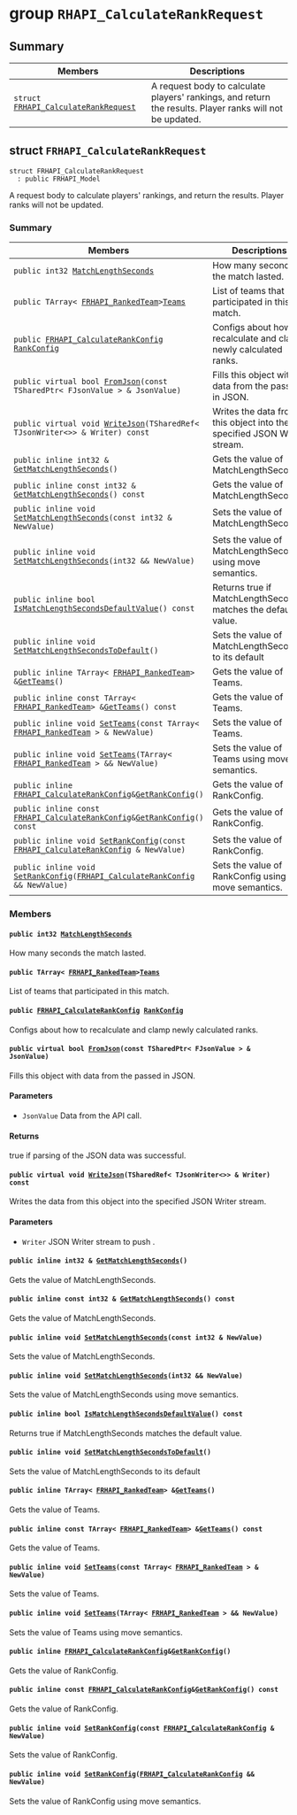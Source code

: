 # group `RHAPI_CalculateRankRequest` <a id="group__RHAPI__CalculateRankRequest"></a>

## Summary

 Members                        | Descriptions                                
--------------------------------|---------------------------------------------
`struct `[`FRHAPI_CalculateRankRequest`](#structFRHAPI__CalculateRankRequest) | A request body to calculate players&#39; rankings, and return the results. Player ranks will not be updated.

## struct `FRHAPI_CalculateRankRequest` <a id="structFRHAPI__CalculateRankRequest"></a>

```
struct FRHAPI_CalculateRankRequest
  : public FRHAPI_Model
```

A request body to calculate players&#39; rankings, and return the results. Player ranks will not be updated.

### Summary

 Members                        | Descriptions                                
--------------------------------|---------------------------------------------
`public int32 `[`MatchLengthSeconds`](#structFRHAPI__CalculateRankRequest_1abdc15b22039fabcfbbe19eb71f42aabc) | How many seconds the match lasted.
`public TArray< `[`FRHAPI_RankedTeam`](RHAPI_RankedTeam.md#structFRHAPI__RankedTeam)` > `[`Teams`](#structFRHAPI__CalculateRankRequest_1a36cb9d13dcff36596acf302d354df057) | List of teams that participated in this match.
`public `[`FRHAPI_CalculateRankConfig`](RHAPI_CalculateRankConfig.md#structFRHAPI__CalculateRankConfig)` `[`RankConfig`](#structFRHAPI__CalculateRankRequest_1abdacac8e5f9da41c4ba102fcde2a458f) | Configs about how to recalculate and clamp newly calculated ranks.
`public virtual bool `[`FromJson`](#structFRHAPI__CalculateRankRequest_1ac69f193e575b816a5e6471f797b0a789)`(const TSharedPtr< FJsonValue > & JsonValue)` | Fills this object with data from the passed in JSON.
`public virtual void `[`WriteJson`](#structFRHAPI__CalculateRankRequest_1ac97c0b5d29c5b7defae89c20e07cc902)`(TSharedRef< TJsonWriter<>> & Writer) const` | Writes the data from this object into the specified JSON Writer stream.
`public inline int32 & `[`GetMatchLengthSeconds`](#structFRHAPI__CalculateRankRequest_1a893175b3d81dbde856db066d308ef801)`()` | Gets the value of MatchLengthSeconds.
`public inline const int32 & `[`GetMatchLengthSeconds`](#structFRHAPI__CalculateRankRequest_1a45272a3078d5813c8f024e80e68384c3)`() const` | Gets the value of MatchLengthSeconds.
`public inline void `[`SetMatchLengthSeconds`](#structFRHAPI__CalculateRankRequest_1a2fadfce6e422d71f37b766603ffe10ab)`(const int32 & NewValue)` | Sets the value of MatchLengthSeconds.
`public inline void `[`SetMatchLengthSeconds`](#structFRHAPI__CalculateRankRequest_1a59157bf6fe32cef3e43df7344139d15b)`(int32 && NewValue)` | Sets the value of MatchLengthSeconds using move semantics.
`public inline bool `[`IsMatchLengthSecondsDefaultValue`](#structFRHAPI__CalculateRankRequest_1a5e1d277b23b382cb124ffe95d16109cd)`() const` | Returns true if MatchLengthSeconds matches the default value.
`public inline void `[`SetMatchLengthSecondsToDefault`](#structFRHAPI__CalculateRankRequest_1a3eca4ae63014e56303ee7c3202e5b1ec)`()` | Sets the value of MatchLengthSeconds to its default
`public inline TArray< `[`FRHAPI_RankedTeam`](RHAPI_RankedTeam.md#structFRHAPI__RankedTeam)` > & `[`GetTeams`](#structFRHAPI__CalculateRankRequest_1a049d69e27de8177ea4776636a1c84ca8)`()` | Gets the value of Teams.
`public inline const TArray< `[`FRHAPI_RankedTeam`](RHAPI_RankedTeam.md#structFRHAPI__RankedTeam)` > & `[`GetTeams`](#structFRHAPI__CalculateRankRequest_1a08f27bbb6fe5c9b926eb8b13eff366c3)`() const` | Gets the value of Teams.
`public inline void `[`SetTeams`](#structFRHAPI__CalculateRankRequest_1a75cc8da345194a40404a2eeba1bcb9a9)`(const TArray< `[`FRHAPI_RankedTeam`](RHAPI_RankedTeam.md#structFRHAPI__RankedTeam)` > & NewValue)` | Sets the value of Teams.
`public inline void `[`SetTeams`](#structFRHAPI__CalculateRankRequest_1ab02e568131b970e9a903c73827c08367)`(TArray< `[`FRHAPI_RankedTeam`](RHAPI_RankedTeam.md#structFRHAPI__RankedTeam)` > && NewValue)` | Sets the value of Teams using move semantics.
`public inline `[`FRHAPI_CalculateRankConfig`](RHAPI_CalculateRankConfig.md#structFRHAPI__CalculateRankConfig)` & `[`GetRankConfig`](#structFRHAPI__CalculateRankRequest_1a06847f0cbc5337ecc4ffe02afccbd3e8)`()` | Gets the value of RankConfig.
`public inline const `[`FRHAPI_CalculateRankConfig`](RHAPI_CalculateRankConfig.md#structFRHAPI__CalculateRankConfig)` & `[`GetRankConfig`](#structFRHAPI__CalculateRankRequest_1a696552bf251024ddf2e65dd213fe70a3)`() const` | Gets the value of RankConfig.
`public inline void `[`SetRankConfig`](#structFRHAPI__CalculateRankRequest_1a4685b3f2a9b125414e3639ecddf97b0d)`(const `[`FRHAPI_CalculateRankConfig`](RHAPI_CalculateRankConfig.md#structFRHAPI__CalculateRankConfig)` & NewValue)` | Sets the value of RankConfig.
`public inline void `[`SetRankConfig`](#structFRHAPI__CalculateRankRequest_1a6e6ff193b6e5007f232c30704b477fb9)`(`[`FRHAPI_CalculateRankConfig`](RHAPI_CalculateRankConfig.md#structFRHAPI__CalculateRankConfig)` && NewValue)` | Sets the value of RankConfig using move semantics.

### Members

#### `public int32 `[`MatchLengthSeconds`](#structFRHAPI__CalculateRankRequest_1abdc15b22039fabcfbbe19eb71f42aabc) <a id="structFRHAPI__CalculateRankRequest_1abdc15b22039fabcfbbe19eb71f42aabc"></a>

How many seconds the match lasted.

#### `public TArray< `[`FRHAPI_RankedTeam`](RHAPI_RankedTeam.md#structFRHAPI__RankedTeam)` > `[`Teams`](#structFRHAPI__CalculateRankRequest_1a36cb9d13dcff36596acf302d354df057) <a id="structFRHAPI__CalculateRankRequest_1a36cb9d13dcff36596acf302d354df057"></a>

List of teams that participated in this match.

#### `public `[`FRHAPI_CalculateRankConfig`](RHAPI_CalculateRankConfig.md#structFRHAPI__CalculateRankConfig)` `[`RankConfig`](#structFRHAPI__CalculateRankRequest_1abdacac8e5f9da41c4ba102fcde2a458f) <a id="structFRHAPI__CalculateRankRequest_1abdacac8e5f9da41c4ba102fcde2a458f"></a>

Configs about how to recalculate and clamp newly calculated ranks.

#### `public virtual bool `[`FromJson`](#structFRHAPI__CalculateRankRequest_1ac69f193e575b816a5e6471f797b0a789)`(const TSharedPtr< FJsonValue > & JsonValue)` <a id="structFRHAPI__CalculateRankRequest_1ac69f193e575b816a5e6471f797b0a789"></a>

Fills this object with data from the passed in JSON.

#### Parameters
* `JsonValue` Data from the API call.

#### Returns
true if parsing of the JSON data was successful.

#### `public virtual void `[`WriteJson`](#structFRHAPI__CalculateRankRequest_1ac97c0b5d29c5b7defae89c20e07cc902)`(TSharedRef< TJsonWriter<>> & Writer) const` <a id="structFRHAPI__CalculateRankRequest_1ac97c0b5d29c5b7defae89c20e07cc902"></a>

Writes the data from this object into the specified JSON Writer stream.

#### Parameters
* `Writer` JSON Writer stream to push .

#### `public inline int32 & `[`GetMatchLengthSeconds`](#structFRHAPI__CalculateRankRequest_1a893175b3d81dbde856db066d308ef801)`()` <a id="structFRHAPI__CalculateRankRequest_1a893175b3d81dbde856db066d308ef801"></a>

Gets the value of MatchLengthSeconds.

#### `public inline const int32 & `[`GetMatchLengthSeconds`](#structFRHAPI__CalculateRankRequest_1a45272a3078d5813c8f024e80e68384c3)`() const` <a id="structFRHAPI__CalculateRankRequest_1a45272a3078d5813c8f024e80e68384c3"></a>

Gets the value of MatchLengthSeconds.

#### `public inline void `[`SetMatchLengthSeconds`](#structFRHAPI__CalculateRankRequest_1a2fadfce6e422d71f37b766603ffe10ab)`(const int32 & NewValue)` <a id="structFRHAPI__CalculateRankRequest_1a2fadfce6e422d71f37b766603ffe10ab"></a>

Sets the value of MatchLengthSeconds.

#### `public inline void `[`SetMatchLengthSeconds`](#structFRHAPI__CalculateRankRequest_1a59157bf6fe32cef3e43df7344139d15b)`(int32 && NewValue)` <a id="structFRHAPI__CalculateRankRequest_1a59157bf6fe32cef3e43df7344139d15b"></a>

Sets the value of MatchLengthSeconds using move semantics.

#### `public inline bool `[`IsMatchLengthSecondsDefaultValue`](#structFRHAPI__CalculateRankRequest_1a5e1d277b23b382cb124ffe95d16109cd)`() const` <a id="structFRHAPI__CalculateRankRequest_1a5e1d277b23b382cb124ffe95d16109cd"></a>

Returns true if MatchLengthSeconds matches the default value.

#### `public inline void `[`SetMatchLengthSecondsToDefault`](#structFRHAPI__CalculateRankRequest_1a3eca4ae63014e56303ee7c3202e5b1ec)`()` <a id="structFRHAPI__CalculateRankRequest_1a3eca4ae63014e56303ee7c3202e5b1ec"></a>

Sets the value of MatchLengthSeconds to its default

#### `public inline TArray< `[`FRHAPI_RankedTeam`](RHAPI_RankedTeam.md#structFRHAPI__RankedTeam)` > & `[`GetTeams`](#structFRHAPI__CalculateRankRequest_1a049d69e27de8177ea4776636a1c84ca8)`()` <a id="structFRHAPI__CalculateRankRequest_1a049d69e27de8177ea4776636a1c84ca8"></a>

Gets the value of Teams.

#### `public inline const TArray< `[`FRHAPI_RankedTeam`](RHAPI_RankedTeam.md#structFRHAPI__RankedTeam)` > & `[`GetTeams`](#structFRHAPI__CalculateRankRequest_1a08f27bbb6fe5c9b926eb8b13eff366c3)`() const` <a id="structFRHAPI__CalculateRankRequest_1a08f27bbb6fe5c9b926eb8b13eff366c3"></a>

Gets the value of Teams.

#### `public inline void `[`SetTeams`](#structFRHAPI__CalculateRankRequest_1a75cc8da345194a40404a2eeba1bcb9a9)`(const TArray< `[`FRHAPI_RankedTeam`](RHAPI_RankedTeam.md#structFRHAPI__RankedTeam)` > & NewValue)` <a id="structFRHAPI__CalculateRankRequest_1a75cc8da345194a40404a2eeba1bcb9a9"></a>

Sets the value of Teams.

#### `public inline void `[`SetTeams`](#structFRHAPI__CalculateRankRequest_1ab02e568131b970e9a903c73827c08367)`(TArray< `[`FRHAPI_RankedTeam`](RHAPI_RankedTeam.md#structFRHAPI__RankedTeam)` > && NewValue)` <a id="structFRHAPI__CalculateRankRequest_1ab02e568131b970e9a903c73827c08367"></a>

Sets the value of Teams using move semantics.

#### `public inline `[`FRHAPI_CalculateRankConfig`](RHAPI_CalculateRankConfig.md#structFRHAPI__CalculateRankConfig)` & `[`GetRankConfig`](#structFRHAPI__CalculateRankRequest_1a06847f0cbc5337ecc4ffe02afccbd3e8)`()` <a id="structFRHAPI__CalculateRankRequest_1a06847f0cbc5337ecc4ffe02afccbd3e8"></a>

Gets the value of RankConfig.

#### `public inline const `[`FRHAPI_CalculateRankConfig`](RHAPI_CalculateRankConfig.md#structFRHAPI__CalculateRankConfig)` & `[`GetRankConfig`](#structFRHAPI__CalculateRankRequest_1a696552bf251024ddf2e65dd213fe70a3)`() const` <a id="structFRHAPI__CalculateRankRequest_1a696552bf251024ddf2e65dd213fe70a3"></a>

Gets the value of RankConfig.

#### `public inline void `[`SetRankConfig`](#structFRHAPI__CalculateRankRequest_1a4685b3f2a9b125414e3639ecddf97b0d)`(const `[`FRHAPI_CalculateRankConfig`](RHAPI_CalculateRankConfig.md#structFRHAPI__CalculateRankConfig)` & NewValue)` <a id="structFRHAPI__CalculateRankRequest_1a4685b3f2a9b125414e3639ecddf97b0d"></a>

Sets the value of RankConfig.

#### `public inline void `[`SetRankConfig`](#structFRHAPI__CalculateRankRequest_1a6e6ff193b6e5007f232c30704b477fb9)`(`[`FRHAPI_CalculateRankConfig`](RHAPI_CalculateRankConfig.md#structFRHAPI__CalculateRankConfig)` && NewValue)` <a id="structFRHAPI__CalculateRankRequest_1a6e6ff193b6e5007f232c30704b477fb9"></a>

Sets the value of RankConfig using move semantics.

